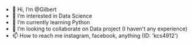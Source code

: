 - 👋 Hi, I’m @Gilbert
- 👀 I’m interested in Data Science
- 🌱 I’m currently learning Python
- 💞️ I’m looking to collaborate on Data project (I haven't any experience)
- 📫 How to reach me instagram, facebook, anything (ID: 'kcs4912')

<!---
Ki-Sung/Ki-Sung is a ✨ special ✨ repository because its `README.md` (this file) appears on your GitHub profile.
You can click the Preview link to take a look at your changes.
--->
